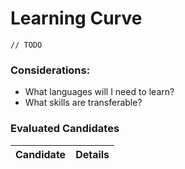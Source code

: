 # Learning Curve

``` // TODO ```

### Considerations:

- What languages will I need to learn? 
- What skills are transferable? 


### Evaluated Candidates

| Candidate | Details |
| --------- | ------- |
